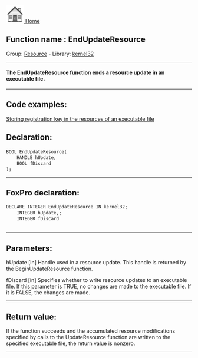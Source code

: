 [<img src="../../images/home.png"> Home ](https://github.com/VFPX/Win32API)  

## Function name : EndUpdateResource
Group: [Resource](../../functions_group.md#Resource)  -  Library: [kernel32](../../../libraries.md#kernel32)  
***  


#### The EndUpdateResource function ends a resource update in an executable file.
***  


## Code examples:
[Storing registration key in the resources of an executable file](../../samples/sample_401.md)  

## Declaration:
```foxpro  
BOOL EndUpdateResource(
	HANDLE hUpdate,
	BOOL fDiscard
);  
```  
***  


## FoxPro declaration:
```foxpro  
DECLARE INTEGER EndUpdateResource IN kernel32;
	INTEGER hUpdate,;
	INTEGER fDiscard
  
```  
***  


## Parameters:
hUpdate
[in] Handle used in a resource update. This handle is returned by the BeginUpdateResource function. 

fDiscard
[in] Specifies whether to write resource updates to an executable file. If this parameter is TRUE, no changes are made to the executable file. If it is FALSE, the changes are made.  
***  


## Return value:
If the function succeeds and the accumulated resource modifications specified by calls to the UpdateResource function are written to the specified executable file, the return value is nonzero.  
***  

